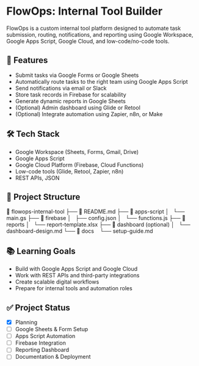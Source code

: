 # FlowOps: Internal Tool Builder

FlowOps is a custom internal tool platform designed to automate task submission, routing, notifications, and reporting using Google Workspace, Google Apps Script, Google Cloud, and low-code/no-code tools.

## 🚀 Features
- Submit tasks via Google Forms or Google Sheets
- Automatically route tasks to the right team using Google Apps Script
- Send notifications via email or Slack
- Store task records in Firebase for scalability
- Generate dynamic reports in Google Sheets
- (Optional) Admin dashboard using Glide or Retool
- (Optional) Integrate automation using Zapier, n8n, or Make

## 🛠️ Tech Stack
- Google Workspace (Sheets, Forms, Gmail, Drive)
- Google Apps Script
- Google Cloud Platform (Firebase, Cloud Functions)
- Low-code tools (Glide, Retool, Zapier, n8n)
- REST APIs, JSON

## 📂 Project Structure
📂 flowops-internal-tool
├── 📄 README.md
├── 📂 apps-script
│   └── main.gs
├── 📂 firebase
│   ├── config.json
│   └── functions.js
├── 📂 reports
│   └── report-template.xlsx
├── 📂 dashboard (optional)
│   └── dashboard-design.md
└── 📂 docs
   └── setup-guide.md

   
## 📚 Learning Goals
- Build with Google Apps Script and Google Cloud
- Work with REST APIs and third-party integrations
- Create scalable digital workflows
- Prepare for internal tools and automation roles

## ✅ Project Status
- [x] Planning
- [ ] Google Sheets & Form Setup
- [ ] Apps Script Automation
- [ ] Firebase Integration
- [ ] Reporting Dashboard
- [ ] Documentation & Deployment
